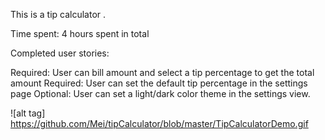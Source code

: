 This is a tip calculator .

Time spent: 4 hours spent in total

Completed user stories:

Required: User can bill amount and select a tip percentage to get the total amount
Required: User can set the default tip percentage in the settings page
Optional: User can set a light/dark color theme in the settings view. 

![alt tag] https://github.com/Mei/tipCalculator/blob/master/TipCalculatorDemo.gif
